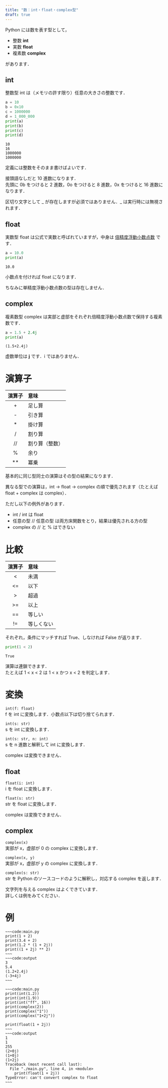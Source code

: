 ```yaml
---
title: "数：int・float・complex型"
draft: true
---
```


Python には数を表す型として，

- 整数 **int**
- 実数 **float**
- 複素数 **complex**

があります．

## int

整数型 int は（メモリの許す限り）任意の大きさの整数です．

~~~code:main.py
a = 10
b = 0x10
c = 1000000
d = 1_000_000
print(a)
print(b)
print(c)
print(d)
~~~

~~~code:output
10
16
1000000
1000000
~~~

定義には整数をそのまま書けばよいです．

接頭語なしだと $10$ 進数になります．  
先頭に 0b をつけると $2$ 進数，0o をつけると $8$ 進数，0x をつけると $16$ 進数になります．

区切り文字として \_ が存在しますが必須ではありません．\_ は実行時には無視されます． 

## float

実数型 float は公式で実数と呼ばれていますが，中身は [倍精度浮動小数点数](/computer-science/numerical-analysis/floating-point-number/structure) です．

~~~code:main.py
a = 10.0
print(a)
~~~

~~~code:output
10.0
~~~

小数点を付ければ float になります．

ちなみに単精度浮動小数点数の型は存在しません．

## complex

複素数型 complex は実部と虚部をそれぞれ倍精度浮動小数点数で保持する複素数です．

~~~code:main.py
a = 1.5 + 2.4j
print(a)
~~~

~~~code:output
(1.5+2.4j)
~~~

虚数単位は **j** です．i ではありません．

# 演算子

| 演算子 | 意味 |
|:-:|:--|
| + | 足し算 |
| - | 引き算 |
| * | 掛け算 |
| / | 割り算 |
| // | 割り算（整数） |
| % | 余り |
| ** | 冪乗 |

基本的に同じ型同士の演算はその型の結果になります．

異なる型での演算は，int → float → complex の順で優先されます（たとえば float + complex は complex）．

ただし以下の例外があります．

- int / int は float
- 任意の型 // 任意の型 は両方床関数をとり，結果は優先される方の型
- complex の // と % はできない

# 比較

| 演算子 | 意味 |
|:-:|:--|
| <  | 未満 |
| <= | 以下 |
| >  | 超過 |
| >= | 以上 |
| == | 等しい |
| != | 等しくない |

それぞれ，条件にマッチすれば True、しなければ False が返ります．

~~~code:main.py
print(1 < 2)
~~~

~~~code:output
True
~~~

演算は連鎖できます．  
たとえば 1 < x < 2 は 1 < x かつ x < 2 を判定します．

# 変換

`int(f: float)`  
f を int に変換します．小数点以下は切り捨てられます．

`int(s: str)`  
s を int に変換します．

`int(s: str, n: int)`  
s を n 進数と解釈して int に変換します．

complex は変換できません．

## float

`float(i: int)`  
i を float に変換します．

`float(s: str)`  
str を float に変換します．

complex は変換できません．

## complex

`complex(x)`  
実部が x，虚部が 0 の complex に変換します．

`complex(x, y)`  
実部が x，虚部が y の complex に変換します．

`complex(s: str)`  
str を Python のソースコードのように解釈し，対応する complex を返します．

文字列を与える complex はよくできています．  
詳しくは例をみてください．

# 例

```spoiler:open
~~~code:main.py
print(1 + 2)
print(3.4 + 2)
print(1.2 * (1 + 2j))
print((1 + 2j) ** 2)
~~~
~~~code:output
3
5.4
(1.2+2.4j)
(-3+4j)
~~~
```

```spoiler:open
~~~code:main.py
print(int(1.2))
print(int(1.9))
print(int("ff", 16))
print(complex(2))
print(complex("1"))
print(complex("1+2j"))

print(float(1 + 2j))
~~~
~~~code:output
1
1
255
(2+0j)
(1+0j)
(1+2j)
Traceback (most recent call last):
  File "./main.py", line 4, in <module>
    print(float(1 + 2j))
TypeError: can't convert complex to float
~~~
```
